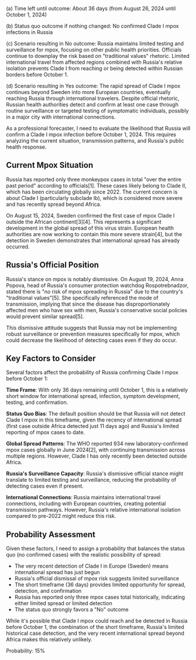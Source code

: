 (a) Time left until outcome: About 36 days (from August 26, 2024 until October 1, 2024)

(b) Status quo outcome if nothing changed: No confirmed Clade I mpox infections in Russia

(c) Scenario resulting in No outcome: Russia maintains limited testing and surveillance for mpox, focusing on other public health priorities. Officials continue to downplay the risk based on "traditional values" rhetoric. Limited international travel from affected regions combined with Russia's relative isolation prevents Clade I from reaching or being detected within Russian borders before October 1.

(d) Scenario resulting in Yes outcome: The rapid spread of Clade I mpox continues beyond Sweden into more European countries, eventually reaching Russia through international travelers. Despite official rhetoric, Russian health authorities detect and confirm at least one case through routine surveillance or targeted testing of symptomatic individuals, possibly in a major city with international connections.

As a professional forecaster, I need to evaluate the likelihood that Russia will confirm a Clade I mpox infection before October 1, 2024. This requires analyzing the current situation, transmission patterns, and Russia's public health response.

## Current Mpox Situation

Russia has reported only three monkeypox cases in total "over the entire past period" according to officials[1]. These cases likely belong to Clade II, which has been circulating globally since 2022. The current concern is about Clade I (particularly subclade Ib), which is considered more severe and has recently spread beyond Africa.

On August 15, 2024, Sweden confirmed the first case of mpox Clade I outside the African continent[3][4]. This represents a significant development in the global spread of this virus strain. European health authorities are now working to contain this more severe strain[4], but the detection in Sweden demonstrates that international spread has already occurred.

## Russia's Official Position

Russia's stance on mpox is notably dismissive. On August 19, 2024, Anna Popova, head of Russia's consumer protection watchdog Rospotrebnadzor, stated there is "no risk of mpox spreading in Russia" due to the country's "traditional values"[5]. She specifically referenced the mode of transmission, implying that since the disease has disproportionately affected men who have sex with men, Russia's conservative social policies would prevent similar spread[5].

This dismissive attitude suggests that Russia may not be implementing robust surveillance or prevention measures specifically for mpox, which could decrease the likelihood of detecting cases even if they do occur.

## Key Factors to Consider

Several factors affect the probability of Russia confirming Clade I mpox before October 1:

**Time Frame**: With only 36 days remaining until October 1, this is a relatively short window for international spread, infection, symptom development, testing, and confirmation.

**Status Quo Bias**: The default position should be that Russia will not detect Clade I mpox in this timeframe, given the recency of international spread (first case outside Africa detected just 11 days ago) and Russia's limited reporting of mpox cases to date.

**Global Spread Patterns**: The WHO reported 934 new laboratory-confirmed mpox cases globally in June 2024[2], with continuing transmission across multiple regions. However, Clade I has only recently been detected outside Africa.

**Russia's Surveillance Capacity**: Russia's dismissive official stance might translate to limited testing and surveillance, reducing the probability of detecting cases even if present.

**International Connections**: Russia maintains international travel connections, including with European countries, creating potential transmission pathways. However, Russia's relative international isolation compared to pre-2022 might reduce this risk.

## Probability Assessment

Given these factors, I need to assign a probability that balances the status quo (no confirmed cases) with the realistic possibility of spread:

- The very recent detection of Clade I in Europe (Sweden) means international spread has just begun
- Russia's official dismissal of mpox risk suggests limited surveillance
- The short timeframe (36 days) provides limited opportunity for spread, detection, and confirmation
- Russia has reported only three mpox cases total historically, indicating either limited spread or limited detection
- The status quo strongly favors a "No" outcome

While it's possible that Clade I mpox could reach and be detected in Russia before October 1, the combination of the short timeframe, Russia's limited historical case detection, and the very recent international spread beyond Africa makes this relatively unlikely.

Probability: 15%